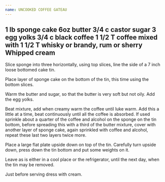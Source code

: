 ```yaml
---
name: UNCOOKED COFFEE GATEAU
---
```

1 lb sponge cake
6oz butter
3/4 c castor sugar
3 egg yolks
3/4 c black coffee
1 1/2 T coffee mixed with 1 1/2 T whisky or brandy, rum or sherry
Whipped cream
---
Slice sponge into three horizontally, using top slices, line the side of a 7 inch loose bottomed cake tin.  

Place layer of sponge cake on the bottom of the tin, this time using the bottom slices.

Warm the butter and sugar, so that the butter is very soft but not oily.  Add the egg  yolks.  

Beat mixture, add when creamy warm the coffee until luke warm.  Add this a little at a time, beat continuously until all the coffee is absorbed.  If used sprinkle about a quarter of the coffee and alcohol on the sponge on the tin bottom, before spreading this with a third of the butter mixture, cover with another layer of sponge cake, again sprinkled with coffee and alcohol, repeat these last two layers twice more.  

Place a large flat plate upside down on top of the tin.  Carefully turn upside down, press down the tin bottom and put some weights on it.

Leave as is either in a cool place or the refrigerator, until the next day, when the tin may be removed.

Just before serving dress with cream.


